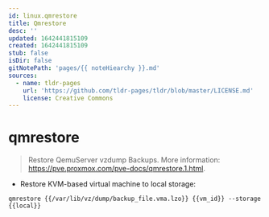 ```yaml
---
id: linux.qmrestore
title: Qmrestore
desc: ''
updated: 1642441815109
created: 1642441815109
stub: false
isDir: false
gitNotePath: 'pages/{{ noteHiearchy }}.md'
sources:
  - name: tldr-pages
    url: 'https://github.com/tldr-pages/tldr/blob/master/LICENSE.md'
    license: Creative Commons
---
```

# qmrestore

> Restore QemuServer vzdump Backups.
> More information: <https://pve.proxmox.com/pve-docs/qmrestore.1.html>.

- Restore KVM-based virtual machine to local storage:

`qmrestore {{/var/lib/vz/dump/backup_file.vma.lzo}} {{vm_id}} --storage {{local}}`

